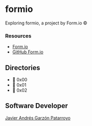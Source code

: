 # formio
Exploring formio, a project by Form.io :copyright:
### Resources
* [Form.io](https://www.form.io/)
* [GitHub Form.io](https://github.com/formio)
## Directories
* :open_file_folder: 0x00
* :open_file_folder: 0x01
* :open_file_folder: 0x02

## Software Developer
[Javier Andrés Garzón Patarroyo](https://www.javierandresgp.com)
